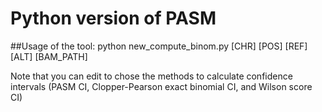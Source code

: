 # Python version of PASM

##Usage of the tool:
python new_compute_binom.py [CHR] [POS] [REF] [ALT] [BAM_PATH]

Note that you can edit to chose the methods to calculate confidence intervals (PASM CI, Clopper-Pearson exact binomial CI, and Wilson score CI)
